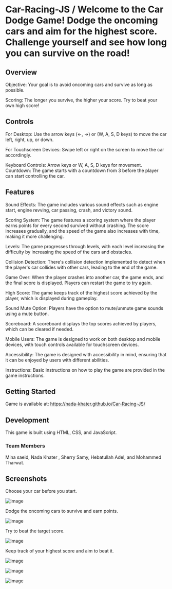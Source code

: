 # Car-Racing-JS / Welcome to the Car Dodge Game! Dodge the oncoming cars and aim for the highest score. Challenge yourself and see how long you can survive on the road!

## Overview
Objective: Your goal is to avoid oncoming cars and survive as long as possible.

Scoring: The longer you survive, the higher your score. Try to beat your own high score!

## Controls
For Desktop:
Use the arrow keys (←, →) or (W, A, S, D keys) to move the car left, right, up, or down.

For Touchscreen Devices:
Swipe left or right on the screen to move the car accordingly.

Keyboard Controls:
Arrow keys or W, A, S, D keys for movement.
Countdown: The game starts with a countdown from 3 before the player can start controlling the car.

## Features
Sound Effects:
The game includes various sound effects such as engine start, engine revving, car passing, crash, and victory sound.

Scoring System:
The game features a scoring system where the player earns points for every second survived without crashing.
The score increases gradually, and the speed of the game also increases with time, making it more challenging.

Levels:
The game progresses through levels, with each level increasing the difficulty by increasing the speed of the cars and obstacles.

Collision Detection:
There's collision detection implemented to detect when the player's car collides with other cars, leading to the end of the game.

Game Over:
When the player crashes into another car, the game ends, and the final score is displayed.
Players can restart the game to try again.

High Score:
The game keeps track of the highest score achieved by the player, which is displayed during gameplay.

Sound Mute Option:
Players have the option to mute/unmute game sounds using a mute button.

Scoreboard:
A scoreboard displays the top scores achieved by players, which can be cleared if needed.

Mobile Users:
The game is designed to work on both desktop and mobile devices, with touch controls available for touchscreen devices.

Accessibility:
The game is designed with accessibility in mind, ensuring that it can be enjoyed by users with different abilities.

Instructions:
Basic instructions on how to play the game are provided in the game instructions.

## Getting Started
Game is available at: https://nada-khater.github.io/Car-Racing-JS/

## Development
This game is built using HTML, CSS, and JavaScript.

### Team Members
Mina saeid, Nada Khater , Sherry Samy, Hebatullah Adel, and Mohammed Tharwat.

## Screenshots
Choose your car before you start.

![image](https://github.com/Nada-Khater/Car-Racing-JS/assets/85364511/4ccd104e-286c-4171-99b8-52f0dc82f06a)

Dodge the oncoming cars to survive and earn points.
    
![image](https://github.com/Nada-Khater/Car-Racing-JS/assets/85364511/b7efbc6c-9d43-462a-b7a1-3289cab351fb)


Try to beat the target score.

![image](https://github.com/Nada-Khater/Car-Racing-JS/assets/85364511/68353f6d-396c-41a8-a44e-ae6ed4bea19f)

      
Keep track of your highest score and aim to beat it.

![image](https://github.com/Nada-Khater/Car-Racing-JS/assets/85364511/cb0bfe87-9f1d-4225-982d-398ef31a14ac)

![image](https://github.com/Nada-Khater/Car-Racing-JS/assets/85364511/eff56dd7-2ad1-474b-a6a2-632252e31928)

![image](https://github.com/Nada-Khater/Car-Racing-JS/assets/85364511/7d1cdd73-a180-415d-99e9-5fc285a1bea9)

    
